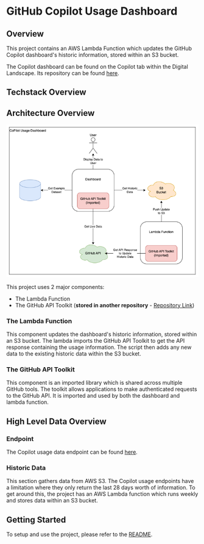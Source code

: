 # GitHub Copilot Usage Dashboard

## Overview

This project contains an AWS Lambda Function which updates the GitHub Copilot dashboard's historic information, stored within an S3 bucket.

The Copilot dashboard can be found on the Copilot tab within the Digital Landscape. Its repository can be found [here](https://github.com/ONS-Innovation/keh-digital-landscape).

## Techstack Overview
## Architecture Overview

![Architecture Diagram](./diagrams/architecture.png)

This project uses 2 major components:

- The Lambda Function
- The GitHub API Toolkit (**stored in another repository** - [Repository Link](https://github.com/ONS-Innovation/github-api-package))

### The Lambda Function

This component updates the dashboard's historic information, stored within an S3 bucket. The lambda imports the GitHub API Toolkit to get the API response containing the usage information. The script then adds any new data to the existing historic data within the S3 bucket.

### The GitHub API Toolkit

This component is an imported library which is shared across multiple GitHub tools. The toolkit allows applications to make authenticated requests to the GitHub API. It is imported and used by both the dashboard and lambda function.

## High Level Data Overview
### Endpoint

The Copilot usage data endpoint can be found [here](https://docs.github.com/en/rest/copilot/copilot-usage?apiVersion=2022-11-28#get-a-summary-of-copilot-usage-for-organization-members).

### Historic Data

This section gathers data from AWS S3. The Copilot usage endpoints have a limitation where they only return the last 28 days worth of information. To get around this, the project has an AWS Lambda function which runs weekly and stores data within an S3 bucket.

## Getting Started

To setup and use the project, please refer to the [README](https://github.com/ONS-Innovation/github-copilot-usage-dashboard/blob/master/README.md).